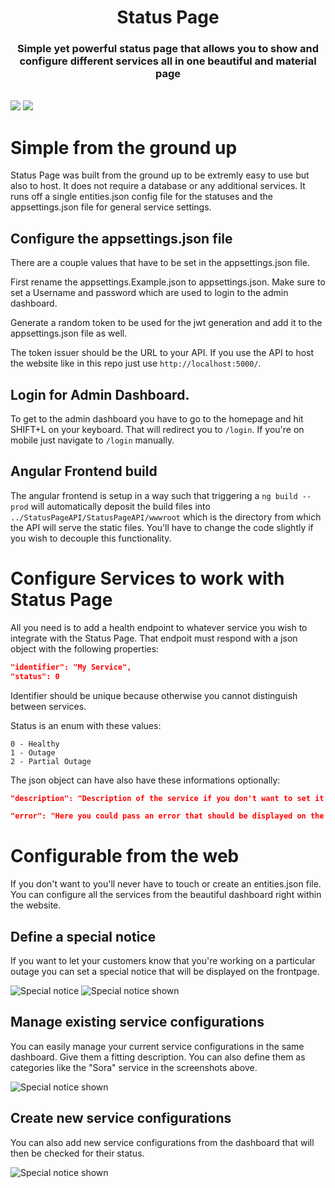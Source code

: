 <p align="center">
    <h1 align="center">Status Page</h1>
    <h3 align="center">Simple yet powerful status page that allows you to show and configure 
    different services all in one beautiful and material page</h3>
    <br>
    <img src="https://cdn.argonaut.pw/file/5fc23499-025f-4626-a00e-128182c6636c.png" />
    <img src="https://cdn.argonaut.pw/file/e42eac8a-1013-40f2-a53d-7613df58fc28.png" />
</p>

# Simple from the ground up
Status Page was built from the ground up to be extremly easy to use but also to host. It does not require a database or any additional services. It runs off a single entities.json config file for the statuses and the appsettings.json file for general service settings. 

## Configure the appsettings.json file
There are a couple values that have to be set in the appsettings.json file. 

First rename the appsettings.Example.json to appsettings.json. Make sure to set a Username and password which are used to login to the admin dashboard. 

Generate a random token to be used for the jwt generation and add it to the appsettings.json file as well. 

The token issuer should be the URL to your API. If you use the API to host the website like in this repo just use `http://localhost:5000/`.

## Login for Admin Dashboard.

To get to the admin dashboard you have to go to the homepage and hit SHIFT+L on your keyboard. That will redirect you to `/login`. If you're on mobile just navigate to `/login` manually.

## Angular Frontend build
The angular frontend is setup in a way such that triggering a `ng build --prod` will automatically deposit the build files into `../StatusPageAPI/StatusPageAPI/wwwroot` which is the directory from which the API will serve the static files. You'll have to change the code slightly if you wish to decouple this functionality. 


# Configure Services to work with Status Page
All you need is to add a health endpoint to whatever service you wish to integrate with the Status Page.
That endpoit must respond with a json object with the following properties: 
```json
"identifier": "My Service",
"status": 0
```
Identifier should be unique because otherwise you cannot distinguish between services.

Status is an enum with these values: 
```
0 - Healthy
1 - Outage
2 - Partial Outage
```

The json object can have also have these informations optionally: 
```json
"description": "Description of the service if you don't want to set it in the frontend or json file",

"error": "Here you could pass an error that should be displayed on the frontend. Keep in mind that this error is visible by all users thus you shoulnd't add stacktraces here" 
```

# Configurable from the web
If you don't want to you'll never have to touch or create an entities.json file. You can configure all the services from the beautiful dashboard right within the website.

## Define a special notice
If you want to let your customers know that you're working on a particular outage you can set a special notice that will be displayed on the frontpage.

![Special notice](https://cdn.argonaut.pw/file/8ca7582a-6d56-4e56-9082-34f608c1f434.png)
![Special notice shown](https://cdn.argonaut.pw/file/33976342-447a-42be-af69-c724f7a336e7.png)

## Manage existing service configurations
You can easily manage your current service configurations in the same dashboard. Give them a fitting description. You can also define them as categories like the "Sora" service in the screenshots above.

![Special notice shown](https://cdn.argonaut.pw/file/8edd846c-792d-4766-a979-b67b1506ba39.png)

## Create new service configurations
You can also add new service configurations from the dashboard that will then be checked for their status.

![Special notice shown](https://cdn.argonaut.pw/file/8e166406-2be7-42ea-ae75-8d488fa0fc53.png)
